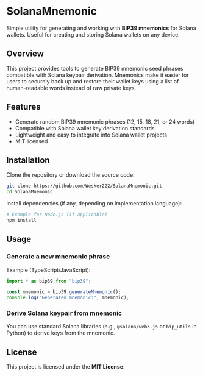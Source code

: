 
# SolanaMnemonic

Simple utility for generating and working with **BIP39 mnemonics** for Solana wallets.
Useful for creating and storing Solana wallets on any device.

## Overview

This project provides tools to generate BIP39 mnemonic seed phrases compatible with Solana keypair derivation. Mnemonics make it easier for users to securely back up and restore their wallet keys using a list of human-readable words instead of raw private keys.

## Features

- Generate random BIP39 mnemonic phrases (12, 15, 18, 21, or 24 words)
- Compatible with Solana wallet key derivation standards
- Lightweight and easy to integrate into Solana wallet projects
- MIT licensed

## Installation

Clone the repository or download the source code:

```bash
git clone https://github.com/Wesker222/SolanaMnemonic.git
cd SolanaMnemonic
```

Install dependencies (if any, depending on implementation language):

```bash
# Example for Node.js (if applicable)
npm install
```

## Usage

### Generate a new mnemonic phrase

Example (TypeScript/JavaScript):

```typescript
import * as bip39 from "bip39";

const mnemonic = bip39.generateMnemonic();
console.log("Generated mnemonic:", mnemonic);
```

### Derive Solana keypair from mnemonic

You can use standard Solana libraries (e.g., `@solana/web3.js` or `bip_utils` in Python) to derive keys from the mnemonic.

## License

This project is licensed under the **MIT License**.

```
